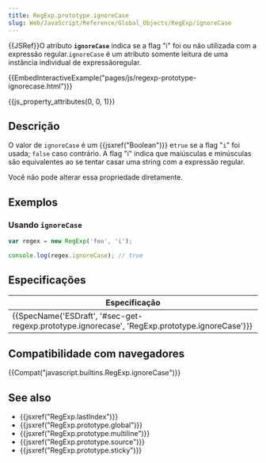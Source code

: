 ```yaml
---
title: RegExp.prototype.ignoreCase
slug: Web/JavaScript/Reference/Global_Objects/RegExp/ignoreCase
---
```


{{JSRef}}O atributo **`ignoreCase`** indica se a flag "i" foi ou não utilizada com a expressão regular.`ignoreCase` é um atributo somente leitura de uma instância individual de expressãoregular.

{{EmbedInteractiveExample("pages/js/regexp-prototype-ignorecase.html")}}

{{js_property_attributes(0, 0, 1)}}

## Descrição

O valor de `ignoreCase` é um {{jsxref("Boolean")}} e`true` se a flag "`i`" foi usada; `false` caso contrário. A flag "i" indica que maiúsculas e minúsculas são equivalentes ao se tentar casar uma string com a expressão regular.

Você não pode alterar essa propriedade diretamente.

## Exemplos

### Usando `ignoreCase`

```js
var regex = new RegExp('foo', 'i');

console.log(regex.ignoreCase); // true
```

## Especificações

| Especificação                                                                                                                |
| ---------------------------------------------------------------------------------------------------------------------------- |
| {{SpecName('ESDraft', '#sec-get-regexp.prototype.ignorecase', 'RegExp.prototype.ignoreCase')}} |

## Compatibilidade com navegadores

{{Compat("javascript.builtins.RegExp.ignoreCase")}}

## See also

- {{jsxref("RegExp.lastIndex")}}
- {{jsxref("RegExp.prototype.global")}}
- {{jsxref("RegExp.prototype.multiline")}}
- {{jsxref("RegExp.prototype.source")}}
- {{jsxref("RegExp.prototype.sticky")}}
